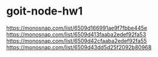 # goit-node-hw1
https://monosnap.com/list/6509d166991ae9f7fbbe445e
https://monosnap.com/list/6509d413faaba2edef92fa53
https://monosnap.com/list/6509d42cfaaba2edef92fa55
https://monosnap.com/list/6509d43dd5d25f2092b80968
